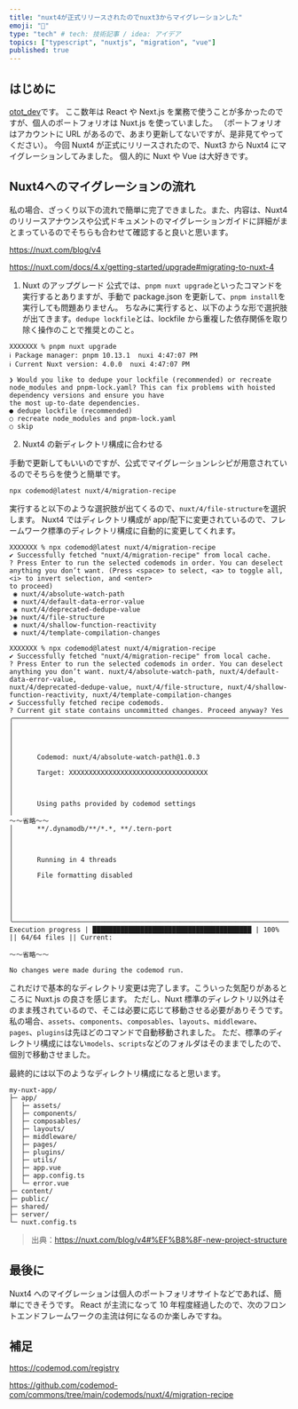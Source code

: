 ```yaml
---
title: "nuxt4が正式リリースされたのでnuxt3からマイグレーションした"
emoji: "🚀"
type: "tech" # tech: 技術記事 / idea: アイデア
topics: ["typescript", "nuxtjs", "migration", "vue"]
published: true
---
```


## はじめに

[otot_dev](https://zenn.dev/otot_dev)です。
ここ数年は React や Next.js を業務で使うことが多かったのですが、個人のポートフォリオは Nuxt.js を使っていました。
（ポートフォリオはアカウントに URL があるので、あまり更新してないですが、是非見てやってください）。
今回 Nuxt4 が正式にリリースされたので、Nuxt3 から Nuxt4 にマイグレーションしてみました。
個人的に Nuxt や Vue は大好きです。

## Nuxt4へのマイグレーションの流れ

私の場合、ざっくり以下の流れで簡単に完了できました。また、内容は、Nuxt4 のリリースアナウンスや公式ドキュメントのマイグレーションガイドに詳細がまとまっているのでそちらも合わせて確認すると良いと思います。

https://nuxt.com/blog/v4

https://nuxt.com/docs/4.x/getting-started/upgrade#migrating-to-nuxt-4

1. Nuxt のアップグレード
公式では、`pnpm nuxt upgrade`といったコマンドを実行するとありますが、手動で package.json を更新して、`pnpm install`を実行しても問題ありません。
ちなみに実行すると、以下のような形で選択肢が出てきます。`dedupe lockfile`とは、lockfile から重複した依存関係を取り除く操作のことで推奨とのこと。

```shell
XXXXXXX % pnpm nuxt upgrade
ℹ Package manager: pnpm 10.13.1  nuxi 4:47:07 PM
ℹ Current Nuxt version: 4.0.0  nuxi 4:47:07 PM

❯ Would you like to dedupe your lockfile (recommended) or recreate node_modules and pnpm-lock.yaml? This can fix problems with hoisted dependency versions and ensure you have
the most up-to-date dependencies.
● dedupe lockfile (recommended)
○ recreate node_modules and pnpm-lock.yaml
○ skip
```

2. Nuxt4 の新ディレクトリ構成に合わせる

手動で更新してもいいのですが、公式でマイグレーションレシピが用意されているのでそちらを使うと簡単です。

```shell
npx codemod@latest nuxt/4/migration-recipe
```

実行すると以下のような選択肢が出てくるので、`nuxt/4/file-structure`を選択します。
Nuxt4 ではディレクトリ構成が app/配下に変更されているので、フレームワーク標準のディレクトリ構成に自動的に変更してくれます。

```shell
XXXXXXX % npx codemod@latest nuxt/4/migration-recipe
✔ Successfully fetched "nuxt/4/migration-recipe" from local cache.
? Press Enter to run the selected codemods in order. You can deselect anything you don’t want. (Press <space> to select, <a> to toggle all, <i> to invert selection, and <enter> 
to proceed)
 ◉ nuxt/4/absolute-watch-path
 ◉ nuxt/4/default-data-error-value
 ◉ nuxt/4/deprecated-dedupe-value
❯◉ nuxt/4/file-structure
 ◉ nuxt/4/shallow-function-reactivity
 ◉ nuxt/4/template-compilation-changes
```

```shell
XXXXXXX % npx codemod@latest nuxt/4/migration-recipe
✔ Successfully fetched "nuxt/4/migration-recipe" from local cache.
? Press Enter to run the selected codemods in order. You can deselect anything you don’t want. nuxt/4/absolute-watch-path, nuxt/4/default-data-error-value, 
nuxt/4/deprecated-dedupe-value, nuxt/4/file-structure, nuxt/4/shallow-function-reactivity, nuxt/4/template-compilation-changes
✔ Successfully fetched recipe codemods.
? Current git state contains uncommitted changes. Proceed anyway? Yes
╭───────────────────────────────────────────────────────────────────────────────────────────────────────╮
│                                                                                                       │
│                                                                                                       │
│      Codemod: nuxt/4/absolute-watch-path@1.0.3                                                        │
│      Target: XXXXXXXXXXXXXXXXXXXXXXXXXXXXXXXXXXX                                                      │
│                                                                                                       │
│      Using paths provided by codemod settings                                                         │
〜〜省略〜〜
│      **/.dynamodb/**/*.*, **/.tern-port                                                               │
│                                                                                                       │
│      Running in 4 threads                                                                             │
│      File formatting disabled                                                                         │
│                                                                                                       │
│                                                                                                       │
╰───────────────────────────────────────────────────────────────────────────────────────────────────────╯
Execution progress | ████████████████████████████████████████ | 100% || 64/64 files || Current: 

〜〜省略〜〜

No changes were made during the codemod run.
```

これだけで基本的なディレクトリ変更は完了します。こういった気配りがあるところに Nuxt.js の良さを感じます。
ただし、Nuxt 標準のディレクトリ以外はそのまま残されているので、そこは必要に応じて移動させる必要がありそうです。
私の場合、`assets`、`components`、`composables`、`layouts`、`middleware`、`pages`、`plugins`は先ほどのコマンドで自動移動されました。
ただ、標準のディレクトリ構成にはない`models`、`scripts`などのフォルダはそのままでしたので、個別で移動させました。

最終的には以下のようなディレクトリ構成になると思います。

```
my-nuxt-app/
├─ app/
│  ├─ assets/
│  ├─ components/
│  ├─ composables/
│  ├─ layouts/
│  ├─ middleware/
│  ├─ pages/
│  ├─ plugins/
│  ├─ utils/
│  ├─ app.vue
│  ├─ app.config.ts
│  └─ error.vue
├─ content/
├─ public/
├─ shared/
├─ server/
└─ nuxt.config.ts
```

> 出典：https://nuxt.com/blog/v4#%EF%B8%8F-new-project-structure

## 最後に

Nuxt4 へのマイグレーションは個人のポートフォリオサイトなどであれば、簡単にできそうです。
React が主流になって 10 年程度経過したので、次のフロントエンドフレームワークの主流は何になるのか楽しみですね。

## 補足

https://codemod.com/registry

https://github.com/codemod-com/commons/tree/main/codemods/nuxt/4/migration-recipe
